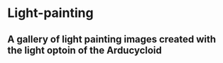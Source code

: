 # Light-painting
## A gallery of light painting images created with the light optoin of the Arducycloid
